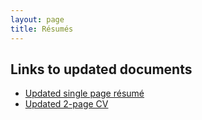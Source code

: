```yaml
---
layout: page
title: Résumés
---
```


## Links to updated documents
- [Updated single page résumé](https://vidushigupta80.github.io/public/single_page_resume.pdf)
- [Updated 2-page CV](https://vidushigupta80.github.io/public/2_page_cv.pdf)
